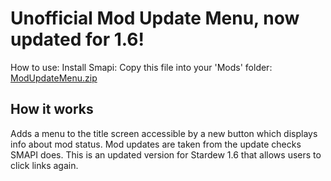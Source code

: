 # Unofficial Mod Update Menu, now updated for 1.6!

How to use:
Install Smapi:
Copy this file into your 'Mods' folder: [ModUpdateMenu.zip](https://github.com/Dphill10827/StardewMods/files/14670049/ModUpdateMenu.zip)


## How it works

Adds a menu to the title screen accessible by a new button which displays info about mod status. Mod updates are taken from the update checks SMAPI does. This is an updated version for Stardew 1.6 that allows users to click links again.

